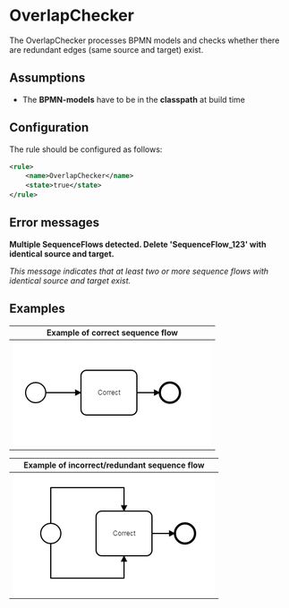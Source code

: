 OverlapChecker
=================================
The OverlapChecker processes BPMN models and checks whether there are redundant edges (same source and target) exist.

## Assumptions
- The **BPMN-models** have to be in the **classpath** at build time

## Configuration
The rule should be configured as follows:
```xml
<rule>
	<name>OverlapChecker</name>
	<state>true</state>
</rule>

```

## Error messages
**Multiple SequenceFlows detected. Delete 'SequenceFlow_123'  with identical source and target.**

_This message indicates that at least two or more sequence flows with identical source and target exist._


## Examples

| **Example of correct sequence flow**                                                                                    |
|:------------------------------------------------------------------------------------------------------:| 
|![No redundant sequence flows](img/OverlapChecker_Correct.PNG "Correct usage of sequence flow")         |


| **Example of incorrect/redundant sequence flow**                                                                                    |
|:------------------------------------------------------------------------------------------------------:| 
|![Redundant sequence flows](img/OverlapChecker_Wrong.PNG "Redundant usage of sequence flow")         |
